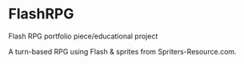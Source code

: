 # FlashRPG
Flash RPG portfolio piece/educational project

A turn-based RPG using Flash & sprites from Spriters-Resource.com.
